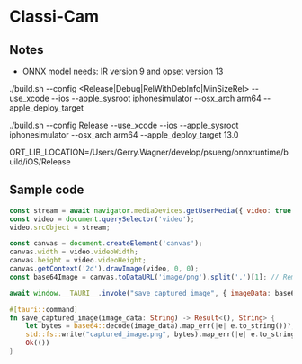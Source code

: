 # Classi-Cam


## Notes

- ONNX model needs: IR version 9 and opset version 13


./build.sh --config <Release|Debug|RelWithDebInfo|MinSizeRel> --use_xcode --ios --apple_sysroot iphonesimulator --osx_arch arm64 --apple_deploy_target <minimal iOS version>


./build.sh --config Release --use_xcode --ios --apple_sysroot iphonesimulator --osx_arch arm64 --apple_deploy_target 13.0

ORT_LIB_LOCATION=/Users/Gerry.Wagner/develop/psueng/onnxruntime/build/iOS/Release



## Sample code

```javascript
const stream = await navigator.mediaDevices.getUserMedia({ video: true });
const video = document.querySelector('video');
video.srcObject = stream;

const canvas = document.createElement('canvas');
canvas.width = video.videoWidth;
canvas.height = video.videoHeight;
canvas.getContext('2d').drawImage(video, 0, 0);
const base64Image = canvas.toDataURL('image/png').split(',')[1]; // Remove prefix

await window.__TAURI__.invoke("save_captured_image", { imageData: base64Image });
```

```rust
#[tauri::command]
fn save_captured_image(image_data: String) -> Result<(), String> {
    let bytes = base64::decode(image_data).map_err(|e| e.to_string())?;
    std::fs::write("captured_image.png", bytes).map_err(|e| e.to_string())?;
    Ok(())
}
```



